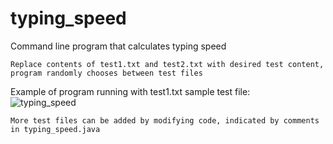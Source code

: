 # typing_speed
Command line program that calculates typing speed  

    Replace contents of test1.txt and test2.txt with desired test content, program randomly chooses between test files

   Example of program running with test1.txt sample test file:  
![typing_speed](https://user-images.githubusercontent.com/38901192/39668655-3e5e6586-5088-11e8-92f9-788093d98eaf.PNG)  

    More test files can be added by modifying code, indicated by comments in typing_speed.java
